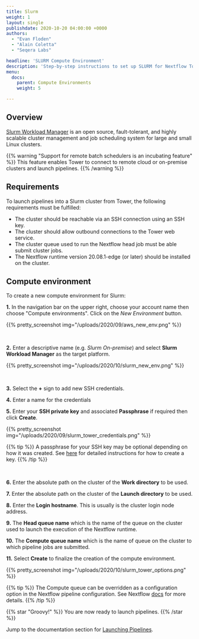 ```yaml
---
title: Slurm
weight: 1
layout: single
publishdate: 2020-10-20 04:00:00 +0000
authors:
  - "Evan Floden"
  - "Alain Coletta"
  - "Seqera Labs"

headline: 'SLURM Compute Environment'
description: 'Step-by-step instructions to set up SLURM for Nextflow Tower.'
menu:
  docs:
    parent: Compute Environments
    weight: 5

---
```

## Overview

[Slurm Workload Manager](https://slurm.schedmd.com/overview.html) is an open source, fault-tolerant, and highly scalable cluster management and job scheduling system for large and small Linux clusters.

{{% warning "Support for remote batch schedulers is an incubating feature" %}}
This feature enables Tower to connect to remote cloud or on-premise clusters and launch pipelines.
{{% /warning %}}

## Requirements

To launch pipelines into a Slurm cluster from Tower, the following requirements must be fulfilled:

* The cluster should be reachable via an SSH connection using an SSH key.
* The cluster should allow outbound connections to the Tower web service.
* The cluster queue used to run the Nextflow head job must be able submit cluster jobs.
* The Nextflow runtime version 20.08.1-edge (or later) should be installed on the cluster.


## Compute environment

To create a new compute environment for Slurm:

**1.** In the navigation bar on the upper right, choose your account name then choose "Compute environments". Click on the *New Environment* button.

{{% pretty_screenshot img="/uploads/2020/09/aws_new_env.png" %}}

<br>

**2.** Enter a descriptive name (e.g. *Slurm On-premise*) and select **Slurm Workload Manager** as the target platform.

{{% pretty_screenshot img="/uploads/2020/10/slurm_new_env.png" %}}

<br>

**3.** Select the **+** sign to add new SSH credentials.

**4.** Enter a name for the credentials

**5.** Enter your **SSH private key** and associated **Passphrase** if required then click **Create**.

{{% pretty_screenshot img="/uploads/2020/09/slurm_tower_credentials.png" %}}

{{% tip %}}
A passphrase for your SSH key may be optional depending on how it was created. See [here](https://docs.github.com/en/free-pro-team@latest/github/authenticating-to-github/generating-a-new-ssh-key-and-adding-it-to-the-ssh-agent) for detailed instructions for how to create a key.
{{% /tip %}}

<br>

**6.** Enter the absolute path on the cluster of the **Work directory** to be used.

**7.** Enter the absolute path on the cluster of the **Launch directory** to be used.

**8.** Enter the **Login hostname**. This is usually is the cluster login node address.

**9.** The **Head queue name** which is the name of the queue on the cluster used to launch the execution of the Nextflow runtime.

**10.** The **Compute queue name** which is the name of queue on the cluster to which pipeline jobs are submitted.

**11.** Select **Create** to finalize the creation of the compute environment.

{{% pretty_screenshot img="/uploads/2020/10/slurm_tower_options.png" %}}

{{% tip %}}
The Compute queue can be overridden as a configuration option in the Nextflow pipeline configuration. See Nextflow [docs](https://www.nextflow.io/docs/latest/process.html#queue) for more details.
{{% /tip %}}

{{% star "Groovy!" %}}
You are now ready to launch pipelines.
{{% /star %}}

Jump to the documentation section for [Launching Pipelines](/docs/launch/overview/).
